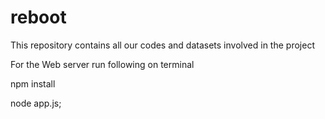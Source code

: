 # reboot
This repository contains all our codes and datasets involved in the project


For the Web server
run following on terminal


npm install

node app.js;

